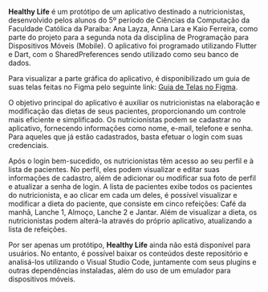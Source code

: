 **Healthy Life** é um protótipo de um aplicativo destinado a nutricionistas, desenvolvido pelos alunos do 5º período de Ciências da Computação da Faculdade Católica da Paraíba: Ana Layza, Anna Lara e Kaio Ferreira, como parte do projeto para a segunda nota da disciplina de Programação para Dispositivos Móveis (Mobile). O aplicativo foi programado utilizando Flutter e Dart, com o SharedPreferences sendo utilizado como seu banco de dados.

Para visualizar a parte gráfica do aplicativo, é disponibilizado um guia de suas telas feitas no Figma pelo seguinte link: [Guia de Telas no Figma](https://www.figma.com/design/9RYhkXmKdTD0aglDJCbL3J/NutriCorr-(Community)?node-id=0-1&t=NvjOW8sD2cOkU3WO-0).

O objetivo principal do aplicativo é auxiliar os nutricionistas na elaboração e modificação das dietas de seus pacientes, proporcionando um controle mais eficiente e simplificado. Os nutricionistas podem se cadastrar no aplicativo, fornecendo informações como nome, e-mail, telefone e senha. Para aqueles que já estão cadastrados, basta efetuar o login com suas credenciais.

Após o login bem-sucedido, os nutricionistas têm acesso ao seu perfil e à lista de pacientes. No perfil, eles podem visualizar e editar suas informações de cadastro, além de adicionar ou modificar sua foto de perfil e atualizar a senha de login. A lista de pacientes exibe todos os pacientes do nutricionista, e ao clicar em cada um deles, é possível visualizar e modificar a dieta do paciente, que consiste em cinco refeições: Café da manhã, Lanche 1, Almoço, Lanche 2 e Jantar. Além de visualizar a dieta, os nutricionistas podem alterá-la através do próprio aplicativo, atualizando a lista de refeições.

Por ser apenas um protótipo, **Healthy Life** ainda não está disponível para usuários. No entanto, é possível baixar os conteúdos deste repositório e analisá-los utilizando o Visual Studio Code, juntamente com seus plugins e outras dependências instaladas, além do uso de um emulador para dispositivos móveis.
